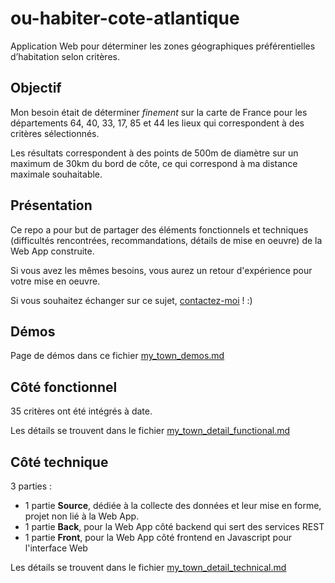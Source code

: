 # ou-habiter-cote-atlantique
Application Web pour déterminer les zones géographiques préférentielles d’habitation selon critères.

## Objectif
Mon besoin était de déterminer *finement* sur la carte de France pour les départements 64, 40, 33, 17, 85 et 44 les lieux qui correspondent à des critères sélectionnés.

Les résultats correspondent à des points de 500m de diamètre sur un maximum de 30km du bord de côte, ce qui correspond à ma distance maximale souhaitable.

## Présentation 
Ce repo a pour but de partager des éléments fonctionnels et techniques (difficultés rencontrées, recommandations, détails de mise en oeuvre) de la Web App construite.

Si vous avez les mêmes besoins, vous aurez un retour d'expérience pour votre mise en oeuvre.

Si vous souhaitez échanger sur ce sujet, [contactez-moi](https://www.linkedin.com/in/nicolas-sarramagna) ! :)

## Démos

Page de démos dans ce fichier [my_town_demos.md](/my_town_demos.md "page de démos")

## Côté fonctionnel
35 critères ont été intégrés à date. 

Les détails se trouvent dans le fichier [my_town_detail_functional.md](/my_town_detail_functional.md "détails fonctionnels sur le projet")

## Côté technique
3 parties :
  - 1 partie **Source**, dédiée à la collecte des données et leur mise en forme, projet non lié à la Web App.
  - 1 partie **Back**, pour la Web App côté backend qui sert des services REST
  - 1 partie **Front**, pour la Web App côté frontend en Javascript pour l'interface Web
  
Les détails se trouvent dans le fichier [my_town_detail_technical.md](/my_town_detail_technical.md "détails techniques sur le projet")
  



